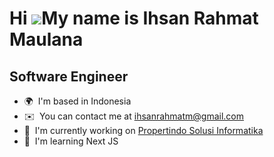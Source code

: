 Hi ![](https://user-images.githubusercontent.com/18350557/176309783-0785949b-9127-417c-8b55-ab5a4333674e.gif)My name is Ihsan Rahmat Maulana
============================================================================================================================================

Software Engineer
-----------------

* 🌍  I'm based in Indonesia
* ✉️  You can contact me at [ihsanrahmatm@gmail.com](mailto:ihsanrahmatm@gmail.com)
* 🚀  I'm currently working on [Propertindo Solusi Informatika](http://landing.prime-psi.com/)
* 🧠  I'm learning Next JS

<!-- ## Hi there 👋 -->

<!--
**ihsanrm99/ihsanrm99** is a ✨ _special_ ✨ repository because its `README.md` (this file) appears on your GitHub profile.

Here are some ideas to get you started:

- 🔭 I’m currently working on ...
- 🌱 I’m currently learning ...
- 👯 I’m looking to collaborate on ...
- 🤔 I’m looking for help with ...
- 💬 Ask me about ...
- 📫 How to reach me: ...
- 😄 Pronouns: ...
- ⚡ Fun fact: ...
-->